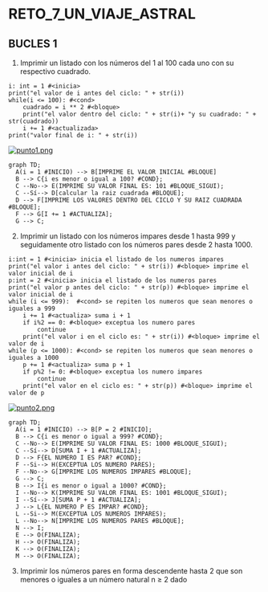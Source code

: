 # RETO_7_UN_VIAJE_ASTRAL

## BUCLES 1

1. Imprimir un listado con los números del 1 al 100 cada uno con su respectivo cuadrado.

```pseudocode
i: int = 1 #<inicia>
print("el valor de i antes del ciclo: " + str(i))
while(i <= 100): #<cond>
    cuadrado = i ** 2 #<bloque>
    print("el valor dentro del ciclo: " + str(i)+ "y su cuadrado: " + str(cuadrado))
    i += 1 #<actualizada>
print("valor final de i: " + str(i))
```

[![punto1.png](https://i.postimg.cc/7Y1R3CKX/punto1.png)](https://postimg.cc/XpJx3vSy)

```mermaid
graph TD;
  A(i = 1 #INICIO) --> B[IMPRIME EL VALOR INICIAL #BLOQUE]
  B --> C{i es menor o igual a 100? #COND};
  C --No--> E(IMPRIME SU VALOR FINAL ES: 101 #BLOQUE_SIGUI);
  C --Sí--> D[calcular la raiz cuadrada #BLOQUE];
  D --> F[IMPRIME LOS VALORES DENTRO DEL CICLO Y SU RAIZ CUADRADA #BLOQUE];
  F --> G[I += 1 #ACTUALIZA];
  G --> C;
```

2. Imprimir un listado con los números impares desde 1 hasta 999 y seguidamente otro listado con los números pares desde 2 hasta 1000.

```pseudocode
i:int = 1 #<inicia> inicia el listado de los numeros impares
print("el valor i antes del ciclo: " + str(i)) #<bloque> imprime el valor inicial de i 
p:int = 2 #<inicia> inicia el listado de los numeros pares
print("el valor p antes del ciclo: " + str(p)) #<bloque> imprime el valor inicial de i
while (i <= 999):  #<cond> se repiten los numeros que sean menores o iguales a 999
    i += 1 #<actualiza> suma i + 1     
    if i%2 == 0: #<bloque> exceptua los numero pares
        continue
    print("el valor i en el ciclo es: " + str(i)) #<bloque> imprime el valor de i
while (p <= 1000): #<cond> se repiten los numeros que sean menores o iguales a 1000
    p += 1 #<actualiza> suma p + 1 
    if p%2 != 0: #<bloque> exceptua los numero impares
        continue
    print("el valor en el ciclo es: " + str(p)) #<bloque> imprime el valor de p

```
[![punto2.png](https://i.postimg.cc/GhG0Rn12/punto2.png)](https://postimg.cc/9rmgPS05)

```mermaid
graph TD;
  A(i = 1 #INICIO) --> B[P = 2 #INICIO];
  B --> C{i es menor o igual a 999? #COND};
  C --No--> E(IMPRIME SU VALOR FINAL ES: 1000 #BLOQUE_SIGUI);
  C --Sí--> D[SUMA I + 1 #ACTUALIZA];
  D --> F{EL NUMERO I ES PAR? #COND};
  F --Si--> H(EXCEPTUA LOS NUMERO PARES);
  F --No--> G[IMPRIME LOS NUMEROS IMPARES #BLOQUE];
  G --> C;
  B --> I{i es menor o igual a 1000? #COND};
  I --No--> K(IMPRIME SU VALOR FINAL ES: 1001 #BLOQUE_SIGUI);
  I --Sí--> J[SUMA P + 1 #ACTUALIZA];
  J --> L{EL NUMERO P ES IMPAR? #COND};
  L --Si--> M(EXCEPTUA LOS NUMEROS IMPARES);
  L --No--> N[IMPRIME LOS NUMEROS PARES #BLOQUE];
  N --> I;
  E --> O(FINALIZA);
  H --> O(FINALIZA);
  K --> O(FINALIZA);
  M --> O(FINALIZA); 
```
3. Imprimir los números pares en forma descendente hasta 2 que son menores o iguales a un número natural n ≥ 2 dado
